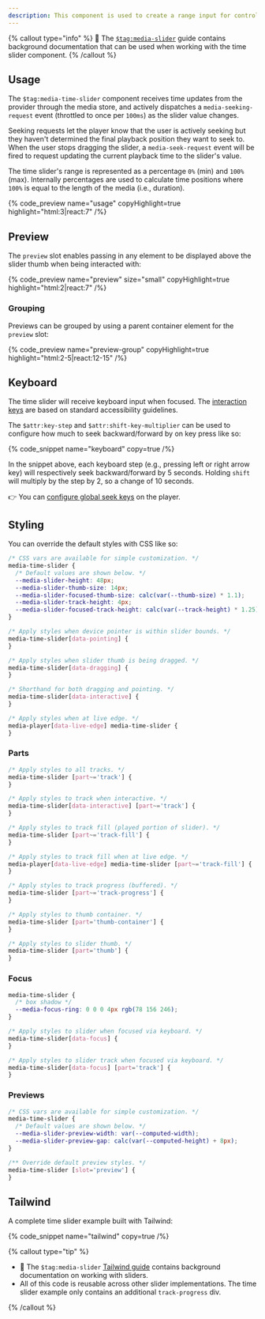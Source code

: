 ```yaml
---
description: This component is used to create a range input for controlling the current time of playback.
---
```


{% callout type="info" %}
📖 The [`$tag:media-slider`](/docs/player/components/sliders/slider) guide contains background
documentation that can be used when working with the time slider component.
{% /callout %}

## Usage

The `$tag:media-time-slider` component receives time updates from the provider through the media store,
and actively dispatches a `media-seeking-request` event (throttled to once per `100ms`) as the
slider value changes.

Seeking requests let the player know that the user is actively seeking but they haven't
determined the final playback position they want to seek to. When the user stops dragging the
slider, a `media-seek-request` event will be fired to request updating the current playback time
to the slider's value.

The time slider's range is represented as a percentage `0%` (min) and `100%` (max). Internally
percentages are used to calculate time positions where `100%` is equal to the length of the
media (i.e., duration).

{% code_preview name="usage" copyHighlight=true highlight="html:3|react:7" /%}

## Preview

The `preview` slot enables passing in any element to be displayed above the slider thumb
when being interacted with:

{% code_preview name="preview" size="small" copyHighlight=true highlight="html:2|react:7" /%}

### Grouping

Previews can be grouped by using a parent container element for the `preview` slot:

{% code_preview name="preview-group" copyHighlight=true highlight="html:2-5|react:12-15" /%}

## Keyboard

The time slider will receive keyboard input when focused. The [interaction keys](https://developer.mozilla.org/en-US/docs/Web/Accessibility/ARIA/Roles/slider_role#keyboard_interactions) are based on
standard accessibility guidelines.

The `$attr:key-step` and `$attr:shift-key-multiplier` can be used to configure how much to seek
backward/forward by on key press like so:

{% code_snippet name="keyboard" copy=true /%}

In the snippet above, each keyboard step (e.g., pressing left or right arrow key) will
respectively seek backward/forward by 5 seconds. Holding `shift` will multiply by the
step by 2, so a change of 10 seconds.

👉 You can [configure global seek keys](/docs/player/core-concepts/keyboard#configuring-shortcuts)
on the player.

## Styling

You can override the default styles with CSS like so:

```css {% copy=true %}
/* CSS vars are available for simple customization. */
media-time-slider {
  /* Default values are shown below. */
  --media-slider-height: 48px;
  --media-slider-thumb-size: 14px;
  --media-slider-focused-thumb-size: calc(var(--thumb-size) * 1.1);
  --media-slider-track-height: 4px;
  --media-slider-focused-track-height: calc(var(--track-height) * 1.25);
}

/* Apply styles when device pointer is within slider bounds. */
media-time-slider[data-pointing] {
}

/* Apply styles when slider thumb is being dragged. */
media-time-slider[data-dragging] {
}

/* Shorthand for both dragging and pointing. */
media-time-slider[data-interactive] {
}

/* Apply styles when at live edge. */
media-player[data-live-edge] media-time-slider {
}
```

### Parts

```css {% copy=true %}
/* Apply styles to all tracks. */
media-time-slider [part~='track'] {
}

/* Apply styles to track when interactive. */
media-time-slider[data-interactive] [part~='track'] {
}

/* Apply styles to track fill (played portion of slider). */
media-time-slider [part~='track-fill'] {
}

/* Apply styles to track fill when at live edge. */
media-player[data-live-edge] media-time-slider [part~='track-fill'] {
}

/* Apply styles to track progress (buffered). */
media-time-slider [part~='track-progress'] {
}

/* Apply styles to thumb container. */
media-time-slider [part='thumb-container'] {
}

/* Apply styles to slider thumb. */
media-time-slider [part='thumb'] {
}
```

### Focus

```css {% copy=true %}
media-time-slider {
  /* box shadow */
  --media-focus-ring: 0 0 0 4px rgb(78 156 246);
}

/* Apply styles to slider when focused via keyboard. */
media-time-slider[data-focus] {
}

/* Apply styles to slider track when focused via keyboard. */
media-time-slider[data-focus] [part='track'] {
}
```

### Previews

```css
/* CSS vars are available for simple customization. */
media-time-slider {
  /* Default values are shown below. */
  --media-slider-preview-width: var(--computed-width);
  --media-slider-preview-gap: calc(var(--computed-height) + 8px);
}

/** Override default preview styles. */
media-time-slider [slot='preview'] {
}
```

## Tailwind

A complete time slider example built with Tailwind:

{% code_snippet name="tailwind" copy=true /%}

{% callout type="tip" %}

- 📖 The `$tag:media-slider` [Tailwind guide](/docs/player/components/sliders/slider#tailwind)
  contains background documentation on working with sliders.
- All of this code is reusable across other slider implementations. The time slider example only
  contains an additional `track-progress` div.

{% /callout %}
